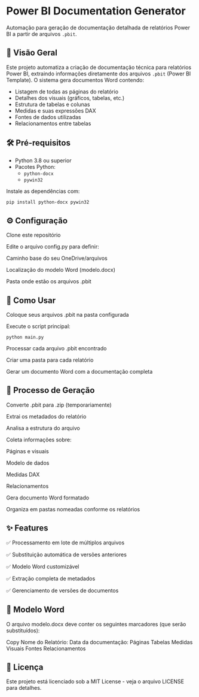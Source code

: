 
# Power BI Documentation Generator

Automação para geração de documentação detalhada de relatórios Power BI a partir de arquivos `.pbit`.

## 📌 Visão Geral

Este projeto automatiza a criação de documentação técnica para relatórios Power BI, extraindo informações diretamente dos arquivos `.pbit` (Power BI Template). O sistema gera documentos Word contendo:

- Listagem de todas as páginas do relatório
- Detalhes dos visuais (gráficos, tabelas, etc.)
- Estrutura de tabelas e colunas
- Medidas e suas expressões DAX
- Fontes de dados utilizadas
- Relacionamentos entre tabelas

## 🛠️ Pré-requisitos

- Python 3.8 ou superior
- Pacotes Python:
  - `python-docx`
  - `pywin32`

Instale as dependências com:
```bash
pip install python-docx pywin32
```

## ⚙️ Configuração
Clone este repositório

Edite o arquivo config.py para definir:

Caminho base do seu OneDrive/arquivos

Localização do modelo Word (modelo.docx)

Pasta onde estão os arquivos .pbit

##  🚀 Como Usar
Coloque seus arquivos .pbit na pasta configurada

Execute o script principal:
```
python main.py
```
Processar cada arquivo .pbit encontrado

Criar uma pasta para cada relatório

Gerar um documento Word com a documentação completa

##  🔄 Processo de Geração
Converte .pbit para .zip (temporariamente)

Extrai os metadados do relatório

Analisa a estrutura do arquivo

Coleta informações sobre:

Páginas e visuais

Modelo de dados

Medidas DAX

Relacionamentos

Gera documento Word formatado

Organiza em pastas nomeadas conforme os relatórios

## ✨ Features

✅ Processamento em lote de múltiplos arquivos

✅ Substituição automática de versões anteriores

✅ Modelo Word customizável

✅ Extração completa de metadados

✅ Gerenciamento de versões de documentos

## 📝 Modelo Word

O arquivo modelo.docx deve conter os seguintes marcadores (que serão substituídos):

Copy
Nome do Relatório:
Data da documentação:
Páginas
Tabelas
Medidas
Visuais
Fontes
Relacionamentos

## 📄 Licença
Este projeto está licenciado sob a MIT License - veja o arquivo LICENSE para detalhes.








